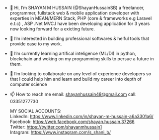 - 👋 Hi, I’m SHAYAN M HUSSAIN (@ShayanHussainSB) a freelancer, programmer, fullstack web & mobile application developer 
  with experties in MEAN/MERN Stack, PHP (core & frameworks e.g Laravel e.t.c) , ASP .Net MVC.I have been developing 
  application for 3 years now looking forward for a exicting future.
- 👀 I’m interested in building professional softwares & helful tools that provide ease to my work.
- 🌱 I’m currently learning artifical inteligence (ML/Dl) in python, blockchain and woking on my programming skills to persue a future in them.
- 💞️ I’m looking to collaborate on any level of experience developers so that I could help him and learn and build my career into depth of computer science
- 📫 How to reach me email: shayanhussain48@gmail.com call: 03351277730

  MY SOCIAL ACCOUNTS: <br />
  LinkedIn: https://www.linkedin.com/in/shayan-m-hussain-a6a3301a6/ <br />
  Facebook: https://web.facebook.com/shayan.hussain.37266 <br />
  Twitter: https://twitter.com/shayanmhussain1 <br />
  Intagram: https://www.instagram.com/s_shani_b/ <br />
 
<!---
ShayanHussainSB/ShayanHussainSB is a ✨ special ✨ repository because its `README.md` (this file) appears on your GitHub profile.
You can click the Preview link to take a look at your changes.
--->
